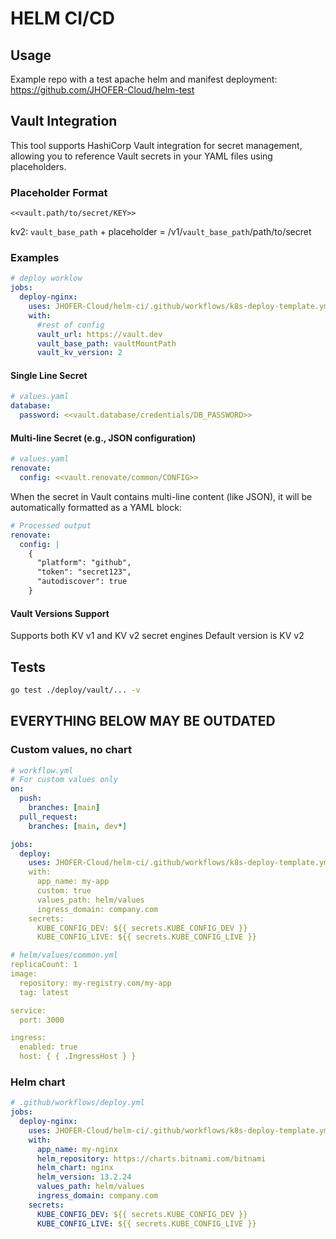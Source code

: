 # HELM CI/CD

## Usage

Example repo with a test apache helm and manifest deployment:
<https://github.com/JHOFER-Cloud/helm-test>

## Vault Integration

This tool supports HashiCorp Vault integration for secret management, allowing you to reference Vault secrets in your YAML files using placeholders.

### Placeholder Format

`<<vault.path/to/secret/KEY>>`

kv2: `vault_base_path` + placeholder = /v1/`vault_base_path`/path/to/secret

### Examples

```yaml
# deploy worklow
jobs:
  deploy-nginx:
    uses: JHOFER-Cloud/helm-ci/.github/workflows/k8s-deploy-template.yml@main
    with:
      #rest of config
      vault_url: https://vault.dev
      vault_base_path: vaultMountPath
      vault_kv_version: 2
```

#### Single Line Secret

```yaml
# values.yaml
database:
  password: <<vault.database/credentials/DB_PASSWORD>>
```

#### Multi-line Secret (e.g., JSON configuration)

```yaml
# values.yaml
renovate:
  config: <<vault.renovate/common/CONFIG>>
```

When the secret in Vault contains multi-line content (like JSON), it will be automatically formatted as a YAML block:

```yaml
# Processed output
renovate:
  config: |
    {
      "platform": "github",
      "token": "secret123",
      "autodiscover": true
    }
```

#### Vault Versions Support

Supports both KV v1 and KV v2 secret engines
Default version is KV v2

## Tests

```bash
go test ./deploy/vault/... -v
```

## EVERYTHING BELOW MAY BE OUTDATED

### Custom values, no chart

```yaml
# workflow.yml
# For custom values only
on:
  push:
    branches: [main]
  pull_request:
    branches: [main, dev*]

jobs:
  deploy:
    uses: JHOFER-Cloud/helm-ci/.github/workflows/k8s-deploy-template.yml@main
    with:
      app_name: my-app
      custom: true
      values_path: helm/values
      ingress_domain: company.com
    secrets:
      KUBE_CONFIG_DEV: ${{ secrets.KUBE_CONFIG_DEV }}
      KUBE_CONFIG_LIVE: ${{ secrets.KUBE_CONFIG_LIVE }}

# helm/values/common.yml
replicaCount: 1
image:
  repository: my-registry.com/my-app
  tag: latest

service:
  port: 3000

ingress:
  enabled: true
  host: { { .IngressHost } }
```

### Helm chart

```yaml
# .github/workflows/deploy.yml
jobs:
  deploy-nginx:
    uses: JHOFER-Cloud/helm-ci/.github/workflows/k8s-deploy-template.yml@main
    with:
      app_name: my-nginx
      helm_repository: https://charts.bitnami.com/bitnami
      helm_chart: nginx
      helm_version: 13.2.24
      values_path: helm/values
      ingress_domain: company.com
    secrets:
      KUBE_CONFIG_DEV: ${{ secrets.KUBE_CONFIG_DEV }}
      KUBE_CONFIG_LIVE: ${{ secrets.KUBE_CONFIG_LIVE }}
```
